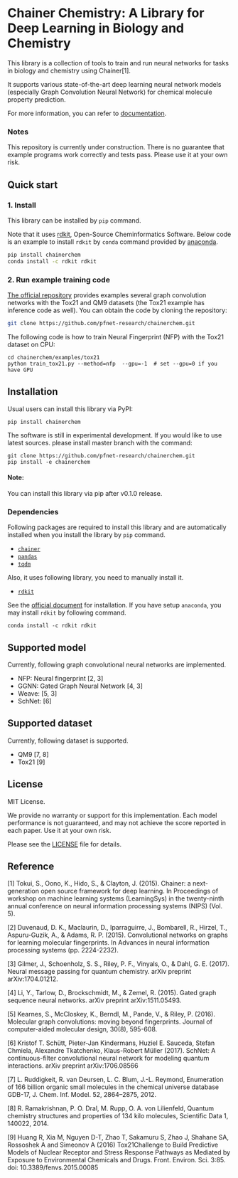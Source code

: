 # Chainer Chemistry: A Library for Deep Learning in Biology and Chemistry

This library is a collection of tools to train and run neural networks for 
tasks in biology and chemistry using Chainer[1].

It supports various state-of-the-art deep learning neural network models 
(especially Graph Convolution Neural Network) 
for chemical molecule property prediction.

For more information, you can refer to [documentation](http://chainer-chemistry.readthedocs.io/en/latest/index.html).

### Notes

This repository is currently under construction.
There is no guarantee that example programs work correctly and tests pass.
Please use it at your own risk.

## Quick start

### 1. Install

This library can be installed by `pip` command.

Note that it uses [rdkit](https://github.com/rdkit/rdkit),
Open-Source Cheminformatics Software.
Below code is an example to install `rdkit` by `conda` command provided by
[anaconda](https://www.anaconda.com/what-is-anaconda/).

```bash
pip install chainerchem
conda install -c rdkit rdkit
```

### 2. Run example training code

[The official repository](https://github.com/pfnet-research/chainerchem) provides examples
several graph convolution networks with the Tox21 and QM9 datasets
(the Tox21 example has inference code as well). You can obtain the code by cloning
the repository:

```bash
git clone https://github.com/pfnet-research/chainerchem.git
```

The following code is how to train Neural Fingerprint (NFP) with the Tox21 dataset on CPU:

```
cd chainerchem/examples/tox21
python train_tox21.py --method=nfp  --gpu=-1  # set --gpu=0 if you have GPU
```

## Installation

Usual users can install this library via PyPI:
```
pip install chainerchem
```

The software is still in experimental development.
If you would like to use latest sources.
please install master branch with the command:

```
git clone https://github.com/pfnet-research/chainerchem.git
pip install -e chainerchem
```

#### Note:
You can install this library via pip after v0.1.0 release.

### Dependencies

Following packages are required to install this library and are automatically
installed when you install the library by `pip` command.

 - [`chainer`](https://docs.chainer.org/en/stable/index.html)
 - [`pandas`](https://pandas.pydata.org)
 - [`tqdm`](https://pypi.python.org/pypi/tqdm)

Also, it uses following library, you need to manually install it.

 - [`rdkit`](https://github.com/rdkit/rdkit)
 
See the [official document](http://www.rdkit.org/docs/Install.html) 
for installation.
If you have setup `anaconda`, you may install `rdkit` by following command.

```conda install -c rdkit rdkit```


## Supported model

Currently, following graph convolutional neural networks are implemented.

- NFP: Neural fingerprint [2, 3]
- GGNN: Gated Graph Neural Network [4, 3]
- Weave: [5, 3]
- SchNet: [6]

## Supported dataset

Currently, following dataset is supported.

- QM9 [7, 8]
- Tox21 [9]

## License

MIT License. 

We provide no warranty or support for this implementation.
Each model performance is not guaranteed, and may not achieve the score reported in each paper.
Use it at your own risk.

Please see the [LICENSE](https://github.com/pfnet-research/chainerchem/blob/master/LICENSE) file for details.

## Reference

[1] Tokui, S., Oono, K., Hido, S., & Clayton, J. (2015). Chainer: a next-generation open source framework for deep learning. In Proceedings of workshop on machine learning systems (LearningSys) in the twenty-ninth annual conference on neural information processing systems (NIPS) (Vol. 5).

[2] Duvenaud, D. K., Maclaurin, D., Iparraguirre, J., Bombarell, R., Hirzel, T., Aspuru-Guzik, A., & Adams, R. P. (2015). Convolutional networks on graphs for learning molecular fingerprints. In Advances in neural information processing systems (pp. 2224-2232).

[3] Gilmer, J., Schoenholz, S. S., Riley, P. F., Vinyals, O., & Dahl, G. E. (2017). Neural message passing for quantum chemistry. arXiv preprint arXiv:1704.01212.

[4] Li, Y., Tarlow, D., Brockschmidt, M., & Zemel, R. (2015). Gated graph sequence neural networks. arXiv preprint arXiv:1511.05493.

[5] Kearnes, S., McCloskey, K., Berndl, M., Pande, V., & Riley, P. (2016). Molecular graph convolutions: moving beyond fingerprints. Journal of computer-aided molecular design, 30(8), 595-608.

[6] Kristof T. Schütt, Pieter-Jan Kindermans, Huziel E. Sauceda, Stefan Chmiela, Alexandre Tkatchenko, Klaus-Robert Müller (2017). SchNet: A continuous-filter convolutional neural network for modeling quantum interactions.
arXiv preprint arXiv:1706.08566

[7] L. Ruddigkeit, R. van Deursen, L. C. Blum, J.-L. Reymond, Enumeration of 166 billion organic small molecules in the chemical universe database GDB-17, J. Chem. Inf. Model. 52, 2864–2875, 2012.

[8] R. Ramakrishnan, P. O. Dral, M. Rupp, O. A. von Lilienfeld, Quantum chemistry structures and properties of 134 kilo molecules, Scientific Data 1, 140022, 2014.

[9] Huang R, Xia M, Nguyen D-T, Zhao T, Sakamuru S, Zhao J, Shahane SA, Rossoshek A and Simeonov A (2016) Tox21Challenge to Build Predictive Models of Nuclear Receptor and Stress Response Pathways as Mediated by Exposure to Environmental Chemicals and Drugs. Front. Environ. Sci. 3:85. doi: 10.3389/fenvs.2015.00085